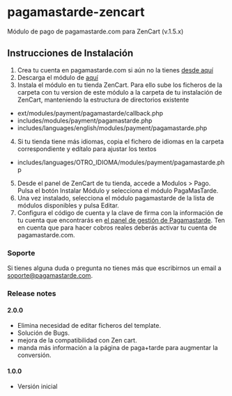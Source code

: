 pagamastarde-zencart
====================

Módulo de pago de pagamastarde.com para ZenCart (v.1.5.x)

## Instrucciones de Instalación

1. Crea tu cuenta en pagamastarde.com si aún no la tienes [desde aquí](https://bo.pagamastarde.com/users/sign_up)
2. Descarga el módulo de [aquí](https://github.com/pagantis/pagamastarde-zencart/releases)
3. Instala el módulo en tu tienda ZenCart. Para ello sube los ficheros de la carpeta con tu version de este módulo a la carpeta de tu instalación de ZenCart, manteniendo la estructura de directorios existente
  - ext/modules/payment/pagamastarde/callback.php
  - includes/modules/payment/pagamastarde.php
  - includes/languages/english/modules/payment/pagamastarde.php
4. Si tu tienda tiene más idiomas, copia el fichero de idiomas en la carpeta correspondiente y edítalo para ajustar los textos
  - includes/languages/OTRO_IDIOMA/modules/payment/pagamastarde.php
5. Desde el panel de ZenCart de tu tienda, accede a Modulos > Pago. Pulsa el botón Instalar Módulo y selecciona el módulo PagaMasTarde.
6. Una vez instalado, selecciona el módulo pagamastarde de la lista de módulos disponibles y pulsa Editar.
7. Configura el código de cuenta y la clave de firma con la información de tu cuenta que encontrarás en [el panel de gestión de Pagamastarde](https://bo.pagamastarde.com/shop). Ten en cuenta que para hacer cobros reales deberás activar tu cuenta de pagamastarde.com.

### Soporte

Si tienes alguna duda o pregunta no tienes más que escribirnos un email a soporte@pagamastarde.com.


### Release notes

#### 2.0.0

- Elimina necesidad de editar ficheros del template.
- Solución de Bugs.
- mejora de la compatibilidad con Zen cart.
- manda más información a la página de paga+tarde para augmentar la conversión.

#### 1.0.0

- Versión inicial
